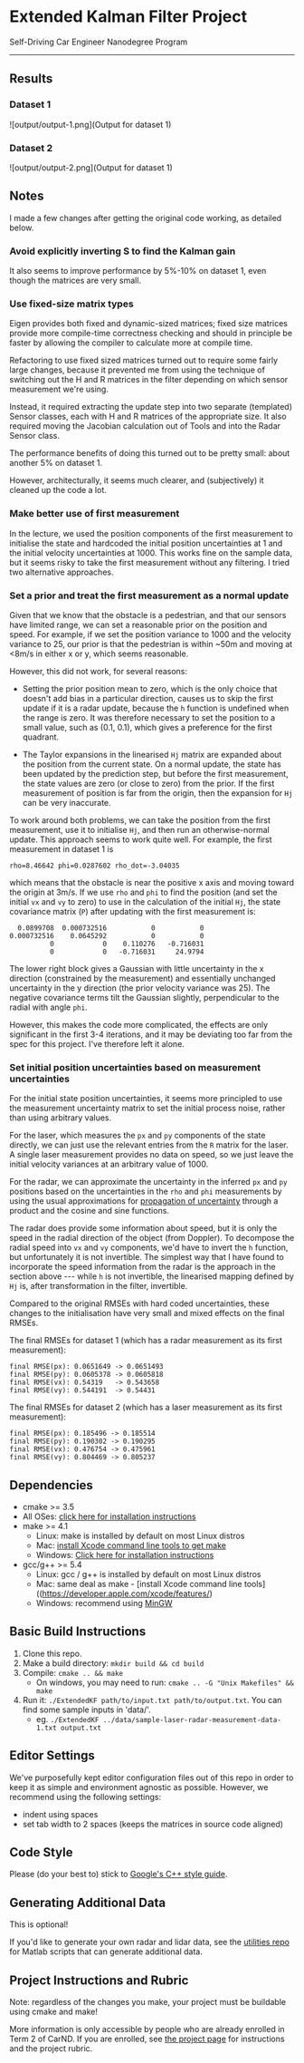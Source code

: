 # Extended Kalman Filter Project
Self-Driving Car Engineer Nanodegree Program

---

## Results

### Dataset 1

![output/output-1.png](Output for dataset 1)

### Dataset 2

![output/output-2.png](Output for dataset 1)

## Notes

I made a few changes after getting the original code working, as detailed below.

### Avoid explicitly inverting S to find the Kalman gain

It also seems to improve performance by 5%-10% on dataset 1, even though the
matrices are very small.

### Use fixed-size matrix types

Eigen provides both fixed and dynamic-sized matrices; fixed size matrices
provide more compile-time correctness checking and should in principle be
faster by allowing the compiler to calculate more at compile time.

Refactoring to use fixed sized matrices turned out to require some fairly large
changes, because it prevented me from using the technique of switching out the H
and R matrices in the filter depending on which sensor measurement we're using.

Instead, it required extracting the update step into two separate (templated)
Sensor classes, each with H and R matrices of the appropriate size. It also
required moving the Jacobian calculation out of Tools and into the Radar Sensor
class.

The performance benefits of doing this turned out to be pretty small: about
another 5% on dataset 1.

However, architecturally, it seems much clearer, and (subjectively) it cleaned
up the code a lot.

### Make better use of first measurement

In the lecture, we used the position components of the first measurement to initialise the state and hardcoded the initial position uncertainties at 1 and the initial velocity uncertainties at 1000. This works fine on the sample data, but it seems risky to take the first measurement without any filtering. I tried two alternative approaches.

### Set a prior and treat the first measurement as a normal update

Given that we know that the obstacle is a pedestrian, and that our sensors have limited range, we can set a reasonable prior on the position and speed. For example, if we set the position variance to 1000 and the velocity variance to 25, our prior is that the pedestrian is within ~50m and moving at <8m/s in either x or y, which seems reasonable.

However, this did not work, for several reasons:

   - Setting the prior position mean to zero, which is the only choice that doesn't add bias in a particular direction, causes us to skip the first update if it is a radar update, because the `h` function is undefined when the range is zero. It was therefore necessary to set the position to a small value, such as (0.1, 0.1), which gives a preference for the first quadrant.

   - The Taylor expansions in the linearised `Hj` matrix are expanded about the position from the current state. On a normal update, the state has been updated by the prediction step, but before the first measurement, the state values are zero (or close to zero) from the prior. If the first measurement of position is far from the origin, then the expansion for `Hj` can be very inaccurate.

To work around both problems, we can take the position from the first measurement, use it to initialise `Hj`, and then run an otherwise-normal update. This approach seems to work quite well. For example, the first measurement in dataset 1 is
```
rho=8.46642 phi=0.0287602 rho_dot=-3.04035
```
which means that the obstacle is near the positive x axis and moving toward the origin at 3m/s. If we use `rho` and `phi` to find the position (and set the initial `vx` and `vy` to zero) to use in the calculation of the initial `Hj`, the state covariance matrix (`P`) after updating with the first measurement is:
```
  0.0899708  0.000732516           0           0
0.000732516    0.0645292           0           0
          0            0    0.110276   -0.716031
          0            0   -0.716031     24.9794
```
The lower right block gives a Gaussian with little uncertainty in the x direction (constrained by the measurement) and essentially unchanged uncertainty in the y direction (the prior velocity variance was 25). The negative covariance terms tilt the Gaussian slightly, perpendicular to the radial with angle `phi`.

However, this makes the code more complicated, the effects are only significant in the first 3-4 iterations, and it may be deviating too far from the spec for this project. I've therefore left it alone.

### Set initial position uncertainties based on measurement uncertainties

For the initial state position uncertainties, it seems more principled to use the measurement uncertainty matrix to set the initial process noise, rather than using arbitrary values.

For the laser, which measures the `px` and `py` components of the state directly, we can just use the relevant entries from the `R` matrix for the laser. A single laser measurement provides no data on speed, so we just leave the initial velocity variances at an arbitrary value of 1000.

For the radar, we can approximate the uncertainty in the inferred `px` and `py` positions based on the uncertainties in the `rho` and `phi` measurements by using the usual approximations for [propagation of uncertainty](https://en.wikipedia.org/wiki/Propagation_of_uncertainty) through a product and the cosine and sine functions.

The radar does provide some information about speed, but it is only the speed in the radial direction of the object (from Doppler). To decompose the radial speed into `vx` and `vy` components, we'd have to invert the `h` function, but unfortunately it is not invertible. The simplest way that I have found to incorporate the speed information from the radar is the approach in the section above --- while `h` is not invertible, the linearised mapping defined by `Hj` is, after transformation in the filter, invertible.

Compared to the original RMSEs with hard coded uncertainties, these changes to the initialisation have very small and mixed effects on the final RMSEs.

The final RMSEs for dataset 1 (which has a radar measurement as its first measurement):

```
final RMSE(px): 0.0651649 -> 0.0651493
final RMSE(py): 0.0605378 -> 0.0605818
final RMSE(vx): 0.54319   -> 0.543658
final RMSE(vy): 0.544191  -> 0.54431
```

The final RMSEs for dataset 2 (which has a laser measurement as its first measurement):

```
final RMSE(px): 0.185496 -> 0.185514
final RMSE(py): 0.190302 -> 0.190295
final RMSE(vx): 0.476754 -> 0.475961
final RMSE(vy): 0.804469 -> 0.805237
```

## Dependencies

* cmake >= 3.5
 * All OSes: [click here for installation instructions](https://cmake.org/install/)
* make >= 4.1
  * Linux: make is installed by default on most Linux distros
  * Mac: [install Xcode command line tools to get make](https://developer.apple.com/xcode/features/)
  * Windows: [Click here for installation instructions](http://gnuwin32.sourceforge.net/packages/make.htm)
* gcc/g++ >= 5.4
  * Linux: gcc / g++ is installed by default on most Linux distros
  * Mac: same deal as make - [install Xcode command line tools]((https://developer.apple.com/xcode/features/)
  * Windows: recommend using [MinGW](http://www.mingw.org/)

## Basic Build Instructions

1. Clone this repo.
2. Make a build directory: `mkdir build && cd build`
3. Compile: `cmake .. && make` 
   * On windows, you may need to run: `cmake .. -G "Unix Makefiles" && make`
4. Run it: `./ExtendedKF path/to/input.txt path/to/output.txt`. You can find
   some sample inputs in 'data/'.
    - eg. `./ExtendedKF ../data/sample-laser-radar-measurement-data-1.txt output.txt`

## Editor Settings

We've purposefully kept editor configuration files out of this repo in order to
keep it as simple and environment agnostic as possible. However, we recommend
using the following settings:

* indent using spaces
* set tab width to 2 spaces (keeps the matrices in source code aligned)

## Code Style

Please (do your best to) stick to [Google's C++ style guide](https://google.github.io/styleguide/cppguide.html).

## Generating Additional Data

This is optional!

If you'd like to generate your own radar and lidar data, see the
[utilities repo](https://github.com/udacity/CarND-Mercedes-SF-Utilities) for
Matlab scripts that can generate additional data.

## Project Instructions and Rubric

Note: regardless of the changes you make, your project must be buildable using
cmake and make!

More information is only accessible by people who are already enrolled in Term 2
of CarND. If you are enrolled, see [the project page](https://classroom.udacity.com/nanodegrees/nd013/parts/40f38239-66b6-46ec-ae68-03afd8a601c8/modules/0949fca6-b379-42af-a919-ee50aa304e6a/lessons/f758c44c-5e40-4e01-93b5-1a82aa4e044f/concepts/12dd29d8-2755-4b1b-8e03-e8f16796bea8)
for instructions and the project rubric.
